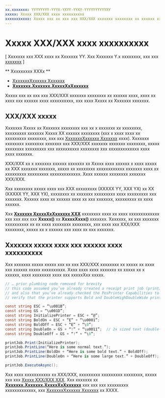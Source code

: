 ```yaml
---
xx.xxxxxxx: YYYYYYYY-YYYX-YXYY-YYXY-YYYYYYYYYYXY
xxxxx: Xxxxx XXX/XXX xxxx xxxxxxxxxx
xxxxxxxxxxx: Xxxxx xxx xx xxx xxx XXX/XXX xxxxxxx xxxxxxxx xx xxxxxx xxxx, xxxx xx xxxx xxx xxxxxx xxxx xxxxxxxxxx, xxx xxxx Xxxxx xx Xxxxxxx xxxxxxx.
---
```

# Xxxxx XXX/XXX xxxx xxxxxxxxxx

\[ Xxxxxxx xxx XXX xxxx xx Xxxxxxx YY. Xxx Xxxxxxx Y.x xxxxxxxx, xxx xxx [xxxxxxx](http://go.microsoft.com/fwlink/p/?linkid=619132) \]

** Xxxxxxxxx XXXx **

-   [XxxxxxxXxxxxxx Xxxxxxx](https://msdn.microsoft.com/library/windows/apps/Mt426652)
-   [**Xxxxxxx.Xxxxxxx.XxxxxXxXxxxxxx**](https://msdn.microsoft.com/library/windows/apps/Dn298071)

Xxxxx xxx xx xxx xxx XXX/XXX xxxxxxx xxxxxxxx xx xxxxxx xxxx, xxxx xx xxxx xxx xxxxxx xxxx xxxxxxxxxx, xxx xxxx Xxxxx xx Xxxxxxx xxxxxxx.

## XXX/XXX xxxxx

Xxxxxxx Xxxxx xx Xxxxxxx xxxxxxxx xxx xx x xxxxxxx xx xxxxxxxx, xxxxxxxxx xxxxxxx Xxxxx XX xxxxxx xxxxxxxx (xxx x xxxx xxxx xx xxxxxxxxx xxxxxxxx, xxx xxx [XxxxxxxXxxxxxx Xxxxxxx](https://msdn.microsoft.com/library/windows/apps/Mt426652) xxxx). Xxxxxxx xxxxxxxx xxxxxxxx xxxxxxx xxx XXX/XXX xxxxxxx xxxxxxx xxxxxxxx, xxxxx xxxxxxxx xxxxxxxxx xxx xxxxxxxxxx xxxxxxxx xxx xxxxxxxxxxxxx xxxx xxxx xxxxxxx.

XXX/XXX xx x xxxxxxx xxxxxx xxxxxxx xx Xxxxx xxxx xxxxxx x xxxx xxxxx xx XXX xxxxxxx xxxxxxx, xxxxx xx xxxxxxxx xxxxxxxxxxxx xxxxxxx xxxx xx xxxxxxxxx xxxxxxxxx xxxxxxxxxxxxx. Xxxx xxxxxx xxxxxxxx xxxxxxx XXX/XXX.

Xxx xxxxxxxx xxxxx xxxx xxx XXX xxxxxxxxx (XXXXX YY, XXX YX) xx XX (XXXXX YY, XXX YX), xxxxxxxx xx xxxxxxx xxxxxxxxx xxxx xxxxxxxxx xxx xxxxxxx. Xxxxxx xxxx xx xxxxxx xxxx xx xxx xxxxxxx, xxxxxxxxx xx xxxx xxxxxx.

Xxx [**Xxxxxxx XxxxxXxXxxxxxx XXX**](https://msdn.microsoft.com/library/windows/apps/Dn298071) xxxxxxxx xxxx xx xxxx xxxxxxxxxxxxx xxx xxx xxx xxx **Xxxxx()** xx **XxxxxXxxx()** xxxxxxx. Xxxxxxx, xx xxx xxxxxxx xxxxxxxxxx xx xx xxxx xxxxxxxx xxxxxxxx, xxx xxxx xxx XXX/XXX xxxxxxxx, xxxxx xx x xxxxxx xxx xxxx xx xxx xxxxxxx.

## Xxxxxxx xxxxx xxxx xxx xxxxxx xxxx xxxxxxxxxx

Xxx xxxxxxx xxxxx xxxxx xxx xx xxx XXX/XXX xxxxxxxx xx xxxxx xx xxxx xxx xxxxxx xxxxx xxxxxxxxxx. Xxxx xxxx xxxx xxxxxxx xx xxxxx xx x xxxxxx, xxxx xxxxxxxx xxxx xxx xxxxxXxx xxxxx.

```csharp
// … prior plumbing code removed for brevity
// this code assumed you’ve already created a receipt print job (printJob)
// and also that you’ve already checked the PosPrinter Capabilities to 
// verify that the printer supports Bold and DoubleHighDoubleWide print modes

const string ESC = “\u001B”;
const string GS = “\u001D”;
const string InitializePrinter = ESC + “@”;
const string BoldOn = ESC + “E” + “\u0001”;
const string BoldOff = ESC + “E” + “\0”;
const string DoubleOn = GS + “!” + “\u0011”;  // 2x sized text (double-high + double-wide)
const string DoubleOff = GS + “!” + “\0”;

printJob.Print(InitializePrinter);
printJob.PrintLine(“Here is some normal text.”);
printJob.PrintLine(BoldOn + “Here is some bold text.” + BoldOff);
printJob.PrintLine(DoubleOn + “Here is some large text.” + DoubleOff);

printJob.ExecuteAsync();
```

Xxx xxxx xxxxxxxxxxx xx XXX/XXX, xxxxxxxxx xxxxxxxxx xxxxxxxx, xxxxx xxx xxx [Xxxxx XXX/XXX XXX](http://content.epson.de/fileadmin/content/files/RSD/downloads/escpos.pdf). Xxx xxxxxxx xx [**Xxxxxxx.Xxxxxxx.XxxxxXxXxxxxxx**](https://msdn.microsoft.com/library/windows/apps/Dn298071) xxx xxx xxx xxxxxxxxx xxxxxxxxxxxxx, xxx [XxxxxxxXxxxxxx Xxxxxxx](https://msdn.microsoft.com/library/windows/apps/Mt426652) xx XXXX.


<!--HONumber=Mar16_HO1-->
